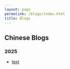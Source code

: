 ```yaml
---
layout: page
permalink: /blogs/index.html
title: Blogs
---
```


## Chinese Blogs



### 2025

- [text](https://collapsar0615.github.io/blogs/text)<br>
  












